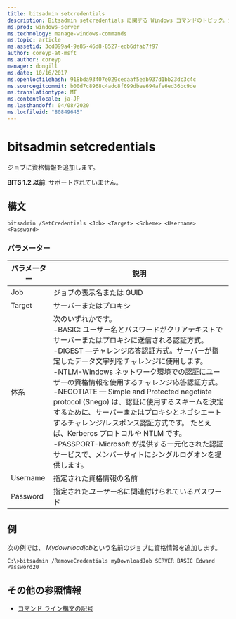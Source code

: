 ```yaml
---
title: bitsadmin setcredentials
description: Bitsadmin setcredentials に関する Windows コマンドのトピック。資格情報をジョブに追加します。
ms.prod: windows-server
ms.technology: manage-windows-commands
ms.topic: article
ms.assetid: 3cd099a4-9e85-46d8-8527-edb6dfab7f97
author: coreyp-at-msft
ms.author: coreyp
manager: dongill
ms.date: 10/16/2017
ms.openlocfilehash: 918bda93407e029cedaaf5eab937d1bb23dc3c4c
ms.sourcegitcommit: b00d7c8968c4adc8f699dbee694afe6ed36bc9de
ms.translationtype: MT
ms.contentlocale: ja-JP
ms.lasthandoff: 04/08/2020
ms.locfileid: "80849645"
---
```

# <a name="bitsadmin-setcredentials"></a>bitsadmin setcredentials

ジョブに資格情報を追加します。

**BITS 1.2 以前**: サポートされていません。

## <a name="syntax"></a>構文

```
bitsadmin /SetCredentials <Job> <Target> <Scheme> <Username> <Password>
```

### <a name="parameters"></a>パラメーター

|パラメーター|説明|
|---------|-----------|
|Job|ジョブの表示名または GUID|
|Target|サーバーまたはプロキシ|
|体系|次のいずれかです。</br>-BASIC: ユーザー名とパスワードがクリアテキストでサーバーまたはプロキシに送信される認証方式。</br>-DIGEST —チャレンジ応答認証方式。サーバーが指定したデータ文字列をチャレンジに使用します。</br>-NTLM-Windows ネットワーク環境での認証にユーザーの資格情報を使用するチャレンジ応答認証方式。</br>-NEGOTIATE — Simple and Protected negotiate protocol (Snego) は、認証に使用するスキームを決定するために、サーバーまたはプロキシとネゴシエートするチャレンジ/レスポンス認証方式です。 たとえば、Kerberos プロトコルや NTLM です。</br>-PASSPORT-Microsoft が提供する一元化された認証サービスで、メンバーサイトにシングルログオンを提供します。|
|Username|指定された資格情報の名前|
|Password|指定された*ユーザー名*に関連付けられているパスワード|

## <a name="examples"></a><a name=BKMK_examples></a>例

次の例では、 *Mydownloadjob*という名前のジョブに資格情報を追加します。
```
C:\>bitsadmin /RemoveCredentials myDownloadJob SERVER BASIC Edward Password20
```

## <a name="additional-references"></a>その他の参照情報

- [コマンド ライン構文の記号](command-line-syntax-key.md)